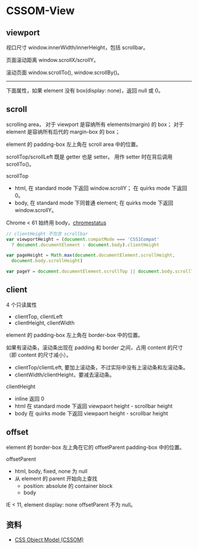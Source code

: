 # CSSOM-View

## viewport

视口尺寸 window.innerWidth/innerHeight，包括 scrollbar。

页面滚动距离 window.scrollX/scrollY。

滚动页面 window.scrollTo(), window.scrollBy()。


---

下面属性，如果 element 没有 box(display: none)，返回 null 或 0。

## scroll

scrolling area，
对于 viewport 是容纳所有 elements(margin) 的 box；
对于 element 是容纳所有后代的 margin-box 的 box；

element 的 padding-box 左上角在 scroll area 中的位置。

scrollTop/scrollLeft 既是 getter 也是 setter。
用作 setter 时在背后调用 scrollTo()。

scrollTop

- html, 在 standard mode 下返回 window.scrollY； 在 quirks mode 下返回 0。
- body, 在 standard mode 下同普通 element; 在 quirks mode 下返回 window.scrollY。

Chrome < 61 始终用 body，[chromestatus](https://www.chromestatus.com/features/6386758136627200)

```js
// clientHeight 不包含 scrollbar
var viewportHeight = (document.compatMode === 'CSS1Compat'
  ? document.documentElement : document.body).clientHeight

var pageHeight = Math.max(document.documentElement.scrollHeight,
  document.body.scrollHeight)

var pageY = document.documentElement.scrollTop || document.body.scrollTop
```

## client

4 个只读属性

- clientTop, clientLeft
- clientHeight, clientWidth

element 的 padding-box 左上角在 border-box 中的位置。

如果有滚动条，滚动条出现在 padding 和 border 之间，占用 content 的尺寸（即 content 的尺寸减小）。

- clientTop/clientLeft, 要加上滚动条，不过实际中没有上滚动条和左滚动条。
- clientWidth/clientHeight，要减去滚动条。

clientHeight

- inline 返回 0
- html 在 standard mode 下返回 viewpaort height - scrollbar height
- body 在 quirks mode 下返回 viewpaort height - scrollbar height

## offset

element 的 border-box 左上角在它的 offsetParent padding-box 中的位置。

offsetParent

- html, body, fixed, none 为 null
- 从 element 的 parent 开始向上查找
  - position: absolute 的 container block
  - body

IE < 11, element display: none offsetParent 不为 null。

## 资料

- [CSS Object Model (CSSOM)](https://drafts.csswg.org/cssom/)
